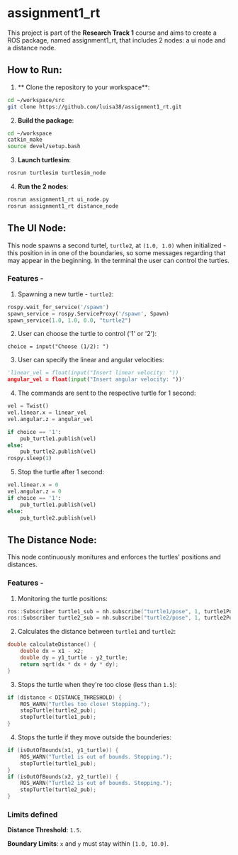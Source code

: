 # assignment1_rt

This project is part of the **Research Track 1** course and aims to create a ROS package, named assignment1_rt, that includes 2 nodes: a ui node and a distance node.

## How to Run:
1. ** Clone the repository to your workspace**:

```bash
cd ~/workspace/src
git clone https://github.com/luisa38/assignment1_rt.git
```

2. **Build the package**:

```bash
cd ~/workspace
catkin_make
source devel/setup.bash
```

3. **Launch turtlesim**:

```bash
rosrun turtlesim turtlesim_node
```

4. **Run the 2 nodes**:

```bash
rosrun assignment1_rt ui_node.py
rosrun assignment1_rt distance_node
```

## The UI Node:

This node spawns a second turtel, `turtle2`, at `(1.0, 1.0)` when initialized - this position in in one of the boundaries, so some messages regarding that may appear in the beginning. In the terminal the user can control the turtles.

### Features - 
1. Spawning a new turtle - `turtle2`:
```python
rospy.wait_for_service('/spawn')
spawn_service = rospy.ServiceProxy('/spawn', Spawn)
spawn_service(1.0, 1.0, 0.0, "turtle2")
```
2. User can choose the turtle to control ('1' or '2'):

 ``choice = input("Choose (1/2): ")``

3. User can specify the linear and angular velocities:
```python
'linear_vel = float(input("Insert linear velocity: "))
angular_vel = float(input("Insert angular velocity: "))'
```

4. The commands are sent to the respective turtle for 1 second:
```python
vel = Twist()
vel.linear.x = linear_vel
vel.angular.z = angular_vel

if choice == '1':
    pub_turtle1.publish(vel)
else:
    pub_turtle2.publish(vel)
rospy.sleep(1)
```

5. Stop the turtle after 1 second:
```python
vel.linear.x = 0
vel.angular.z = 0
if choice == '1':
    pub_turtle1.publish(vel)
else:
    pub_turtle2.publish(vel)
```

## The Distance Node:

This node continuously monitures and enforces the turtles' positions and distances.

### Features - 
1. Monitoring the turtle positions:
```cpp
ros::Subscriber turtle1_sub = nh.subscribe("turtle1/pose", 1, turtle1PoseCallback);
ros::Subscriber turtle2_sub = nh.subscribe("turtle2/pose", 1, turtle2PoseCallback);
```

2. Calculates the distance between `turtle1` and `turtle2`:
```cpp
double calculateDistance() {
    double dx = x1 - x2;
    double dy = y1_turtle - y2_turtle;
    return sqrt(dx * dx + dy * dy);
}
```

3. Stops the turtle when they're too close (less than `1.5`):
```cpp
if (distance < DISTANCE_THRESHOLD) {
    ROS_WARN("Turtles too close! Stopping.");
    stopTurtle(turtle2_pub);
    stopTurtle(turtle1_pub);
}
```

4. Stops the turtle if they move outside the bounderies:
```cpp
if (isOutOfBounds(x1, y1_turtle)) {
    ROS_WARN("Turtle1 is out of bounds. Stopping.");
    stopTurtle(turtle1_pub);
}
if (isOutOfBounds(x2, y2_turtle)) {
    ROS_WARN("Turtle2 is out of bounds. Stopping.");
    stopTurtle(turtle2_pub);
}
```

### Limits defined

**Distance Threshold**: `1.5`.

**Boundary Limits**: `x` and `y` must stay within `[1.0, 10.0]`.
 
